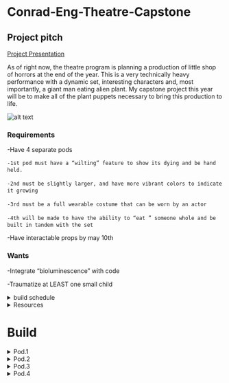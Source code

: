 # Conrad-Eng-Theatre-Capstone

## Project pitch



[Project Presentation](https://docs.google.com/presentation/d/1iXmvU82mosjtG8wZw2aXcDX5GKvR7SZYwwKy2Fu6weY/edit#slide=id.gee834ea57d_0_261)

As of right now, the theatre program is planning a production of little shop of horrors at the end of the year. This is a very technically heavy performance with a dynamic set, interesting characters and, most importantly, a giant man eating alien plant.  My capstone project this year will be to make all of the plant puppets necessary to bring this production to life.

![alt text](https://i.pinimg.com/600x315/9f/67/97/9f67975b3585d1a3a8ef9df3b01a4497.jpg)

### Requirements 

-Have 4 separate pods

    -1st pod must have a “wilting” feature to show its dying and be hand held.

    -2nd must be slightly larger, and have more vibrant colors to indicate it growing

    -3rd must be a full wearable costume that can be worn by an actor

    -4th will be made to have the ability to “eat ” someone whole and be built in tandem with the set

-Have interactable props by may 10th

### Wants


-Integrate “bioluminescence” with code

-Traumatize at LEAST one small child




<details><summary>build schedule</summary>



I will be doing my best to divide my build schedule quarterly to get all four pods done.  I will also be delegateing a lot of work to Pd.3 Tech to account for the massive workload and my lack of a partner.  I will also be building the puppets in order of priority

1.  Pod.1, because I can finish it the fastest without consulting set design or pd.3 tech

2.  Pod.4, because its the most technical design

3.  Pod.3, because I want pod.4 done first

4.  Pod.2, because it can be entirley cut out of the play

</details>

<details><summary>Resources</summary>

[kreutinger puppets](https://www.youtube.com/playlist?list=PLeYjVOvIFYr-4883if9ebeU3kZOiVAyfp)
    
[instructables, sketches](https://www.instructables.com/Building-Audrey-II-Introduction/)


</details>

# Build

<details><summary>Pod.1</summary>

Basing My design off of [Kreutinger puppets Pod.1 design](https://www.youtube.com/watch?v=Nt79_D4vAIA) 

![alt text](https://github.com/cheins48/Conrad-Eng-Theatre-Capstone/blob/main/Capture.PNG?raw=true)

### Build Updates

I have made cardboard linkages to prototype, they work great but still have a few problems.  theyre all a little more than 100mm wide when resting which i need to trim down if theyre gonna fit in a PVC pipe.  I'm also not happy with the arch, I want a more natural lean forward that Kreutinger's design has.

![alt text](https://github.com/cheins48/Conrad-Eng-Theatre-Capstone/blob/main/ezgif-4-ee58b607fb.gif?raw=true)
    
    10/11/2022
    
 I have fully modeled the "pot" that holds the linkages and houses the plant. the pot is modeled after 4in PVC that mr miller generously donated.  I had to fiddle with the lengths of each of the linkages to allow it to fit inside of the pot.  I also made a failed prototype for the head that im not even gonna discuss because of how little sense it made
    

    the pot consists of 2 rings that rest on the interior, the bottom one will be screwed in place while the top one will be free spinning to allow for articulation and more poseability for the actor. they should both be finished priniting by the end of this period.

</details>

<details><summary>Pod.2</summary>

</details>

<details><summary>Pod.3</summary>

</details>

<details><summary>Pod.4</summary>

</details>
